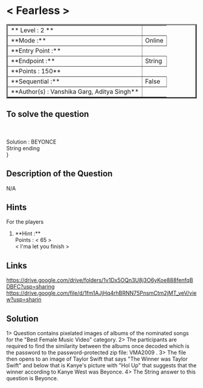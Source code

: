 # < Fearless >

<table border=3 >
<tr>
    <td> ** Level : 2 ** </td>
    
</tr>
<tr>
    <td>**Mode :**</td>
    <td>Online</td>
</tr>
<tr>
    <td>**Entry Point :** </td>
    
</tr>
<tr>
    <td>**Endpoint :** </td>
    <td>String</td>
    
</tr>
<tr>
    <td>**Points : 150**</td>
    
</tr>
<tr>
    <td>**Sequential :** </td>
    <td>False</td>
</tr>
<tr>
    <td>**Author(s) : Vanshika Garg, Aditya Singh** </td>
    
</tr>
</table>

## To solve the question 
<br>

 <br>
    Solution :  BEYONCE  <br>
    String ending <br>
} <br>

## Description of the Question

N/A

## Hints

For the players
<br>
<ol>
    <li> **Hint :** <br>
    Points : < 65 > <br>
    < I'ma let you finish >
    </li>
    

</ol>

## Links 
https://drive.google.com/drive/folders/1v1Dx5OQn3U8j3O6yKoe888fenfqBDBFC?usp=sharing
https://drive.google.com/file/d/1fm1AJjHq4rhBRNN75PnsmCtm2jMT_veV/view?usp=sharin
## Solution 

1> Question contains pixelated images of albums of the nominated songs for the "Best Female Music Video" category.
2> The participants are required to find the similarity between the albums once decoded which is the password to the password-protected zip file: VMA2009 .
3> The file then opens to an image of Taylor Swift that says "The Winner was Taylor Swift" and below that is Kanye's picture with "Hol Up" that suggests that the winner according to Kanye West was Beyonce.
4> The String answer to this question is Beyonce.


